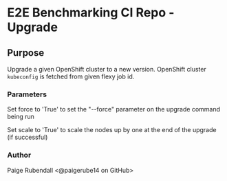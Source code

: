 # E2E Benchmarking CI Repo - Upgrade 

## Purpose

Upgrade a given OpenShift cluster to a new version. OpenShift cluster `kubeconfig` is fetched from given flexy job id. 

### Parameters
Set force to 'True' to set the "--force" parameter on the upgrade command being run

Set scale to 'True' to scale the nodes up by one at the end of the upgrade (if successful)

### Author
Paige Rubendall <@paigerube14 on GitHub>

